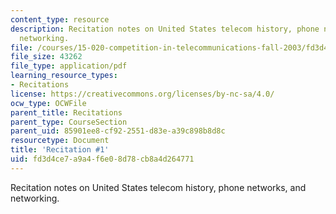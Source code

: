 ```yaml
---
content_type: resource
description: Recitation notes on United States telecom history, phone networks, and
  networking.
file: /courses/15-020-competition-in-telecommunications-fall-2003/fd3d4ce7a9a4f6e08d78cb8a4d264771_rec1.pdf
file_size: 43262
file_type: application/pdf
learning_resource_types:
- Recitations
license: https://creativecommons.org/licenses/by-nc-sa/4.0/
ocw_type: OCWFile
parent_title: Recitations
parent_type: CourseSection
parent_uid: 85901ee8-cf92-2551-d83e-a39c898b8d8c
resourcetype: Document
title: 'Recitation #1'
uid: fd3d4ce7-a9a4-f6e0-8d78-cb8a4d264771
---
```

Recitation notes on United States telecom history, phone networks, and networking.
